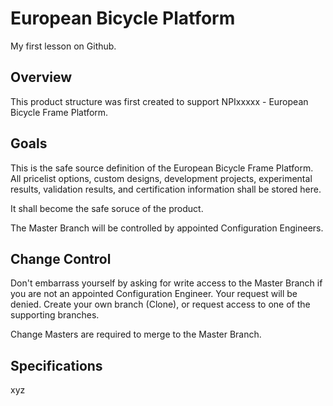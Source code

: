 # European Bicycle Platform
My first lesson on Github.

Overview
-------------
This product structure was first created to support NPIxxxxx - European Bicycle Frame Platform.


Goals
-------------
This is the safe source definition of the European Bicycle Frame Platform. All pricelist options, custom designs, development projects, experimental results, validation results, and certification information shall be stored here.

It shall become the safe soruce of the product.

The Master Branch will be controlled by appointed Configuration Engineers.

Change Control
-------------
Don't embarrass yourself by asking for write access to the Master Branch if you are not an appointed Configuration Engineer. Your request will be denied. Create your own branch (Clone), or request access to one of the supporting branches.

Change Masters are required to merge to the Master Branch.



Specifications
-------------
xyz
